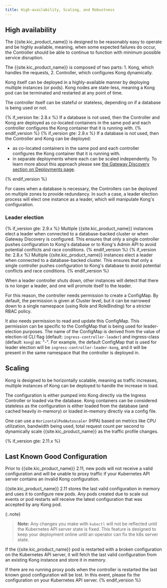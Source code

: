 ```yaml
---
title: High-availability, Scaling, and Robustness
---
```


## High availability

The {{site.kic_product_name}} is designed to be reasonably easy to operate and
be highly available, meaning, when some expected failures do occur, the
Controller should be able to continue to function with minimum possible
service disruption.

The {{site.kic_product_name}} is composed of two parts: 1. Kong, which handles
the requests, 2. Controller, which configures Kong dynamically.

Kong itself can be deployed in a highly-available manner by deploying
multiple instances (or pods). Kong nodes are state-less, meaning a Kong pod
can be terminated and restarted at any point of time.

The controller itself can be stateful or stateless, depending on if a database
is being used or not.

{% if_version lte: 2.8.x %}
If a database is not used, then the Controller and Kong are deployed as
co-located containers in the same pod and each controller configures the Kong
container that it is running with.
{% endif_version %}
{% if_version gte: 2.9.x %}
If a database is not used, then the Controller and Kong can be deployed:

- as co-located containers in the same pod and each controller configures the Kong
  container that it is running with.
- in separate deployments where each can be scaled independently.
  To learn more about this approach please see
  [the Gateway Discovery section on Deployments page][concepts-gd].

[concepts-gd]: /kubernetes-ingress-controller/{{page.kong_version}}/concepts/deployment/#gateway-discovery
{% endif_version %}

For cases when a database is necessary, the Controllers can be deployed
on multiple zones to provide redundancy. In such a case, a leader election
process will elect one instance as a leader, which will manipulate Kong's
configuration.

### Leader election

{% if_version gte: 2.9.x %}
Multiple {{site.kic_product_name}} instances elect a leader when connected to a
database-backed cluster or when Gateway Discovery is configured.
This ensures that only a single controller pushes configuration to Kong's database
or to Kong's Admin API to avoid potential conflicts and race
conditions.
{% endif_version %}
{% if_version lte: 2.8.x %}
Multiple {{site.kic_product_name}} instances elect a leader when connected to a
database-backed cluster. This ensures that only a single controller pushes
configuration to Kong's database to avoid potential conflicts and race
conditions.
{% endif_version %}

When a leader controller shuts down, other instances will detect
that there is no longer a leader, and one will promote itself to the leader.

For this reason, the controller needs permission to create a ConfigMap.
By default, the permission is given at Cluster level, but it can be narrowed
down to a single namespace (using Role and RoleBinding) for a stricter RBAC
policy.

It also needs permission to read and update this ConfigMap.
This permission can be specific to the ConfigMap that is being used
for leader-election purposes.
The name of the ConfigMap is derived from the value of election-id CLI flag
(default: `ingress-controller-leader`) and
ingress-class (default: `kong`) as: "<election-id>-<ingress-class>".
For example, the default ConfigMap that is used for leader election will
be `ingress-controller-leader-kong`, and it will be present in the same
namespace that the controller is deployed in.

## Scaling

Kong is designed to be horizontally scalable, meaning as traffic increases,
multiple instances of Kong can be deployed to handle the increase in load.

The configuration is either pumped into Kong directly via the Ingress
Controller or loaded via the database. Kong containers can be considered
stateless as the configuration is either loaded from the database (and
cached heavily in-memory) or loaded in-memory directly via a config file.

One can use a `HorizontalPodAutoscaler` (HPA) based on metrics
like CPU utilization, bandwidth being used, total request count per second
to dynamically scale {{site.kic_product_name}} as the traffic profile changes.

{% if_version gte: 2.11.x %}

## Last Known Good Configuration

Prior to {{site.kic_product_name}} 2.11, new pods will not receive a valid
configuration and will be unable to proxy traffic if your Kubernetes API server
contains an invalid Kong configuration.

{{site.kic_product_name}} 2.11 stores the last valid configuration in memory and
uses it to configure new pods. Any pods created due to scale out events or pod
restarts will receive the latest configuration that was accepted by any Kong pod.

{:.note}
> **Note:** Any changes you make with `kubectl` will not be reflected until the
> Kubernetes API server state is fixed. This feature is designed to keep your
> deployment online until an operator can fix the k8s server state.

If the {{site.kic_product_name}} pod is restarted with a broken configuration
on the Kubernetes API server, it will fetch the last valid configuration from an
existing Kong instance and store it in memory.

If there are no running proxy pods when the controller is restarted the last
known good configuration will be lost. In this event, please fix the configuration
on your Kubernetes API server.
{% endif_version %}
